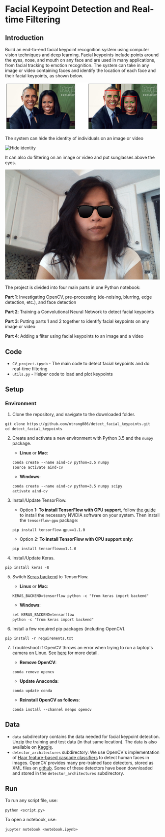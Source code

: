 [//]: # (Image References)

[image1]: ./images/obamas_with_keypoints.png "Facial Keypoint Detection"
[image2]: ./images/facial_keypoint_test.gif "Hide identity"
[image3]: ./images/laptop_filterring.gif "Real-time Filtering"

# Facial Keypoint Detection and Real-time Filtering

## Introduction

Build an end-to-end facial keypoint recognition system using computer vision techniques and deep learning. Facial keypoints include points around the eyes, nose, and mouth on any face and are used in many applications, from facial tracking to emotion recognition. The system can take in any image or video containing faces and identify the location of each face and their facial keypoints, as shown below. 

![Facial Keypoint Detection][image1]

The system can hide the identity of individuals on an image or video

![Hide identity][image2]

It can also do filtering on an image or video and put sunglasses above the eyes. 

![Real-time Filtering][image3]

The project is divided into four main parts in one Python notebook:

__Part 1__: Investigating OpenCV, pre-processing (de-noising, blurring, edge detection, etc.), and face detection

__Part 2__: Training a Convolutional Neural Network to detect facial keypoints

__Part 3__: Putting parts 1 and 2 together to identify facial keypoints on any image or video

__Part 4__: Adding a filter using facial keypoints to an image and a video


## Code

* `CV_project.ipynb` - The main code to detect facial keypoints and do real-time filtering
* `utils.py` - Helper code to load and plot keypoints

## Setup

### Environment

1. Clone the repository, and navigate to the downloaded folder.

```
git clone https://github.com/ntrang086/detect_facial_keypoints.git
cd detect_facial_keypoints
```

2. Create and activate a new environment with Python 3.5 and the `numpy` package.

	- __Linux__ or __Mac__: 
	```
	conda create --name aind-cv python=3.5 numpy
	source activate aind-cv
	```
	- __Windows__: 
	```
	conda create --name aind-cv python=3.5 numpy scipy
	activate aind-cv
	```

3. Install/Update TensorFlow.

	- Option 1: __To install TensorFlow with GPU support__, follow [the guide](https://www.tensorflow.org/install/) to install the necessary NVIDIA software on your system. Then install the `tensorflow-gpu` package:
	```
	pip install tensorflow-gpu==1.1.0
	```
	- Option 2: __To install TensorFlow with CPU support only__:
	```
	pip install tensorflow==1.1.0
	```

4. Install/Update Keras.

```
pip install keras -U
```

5. Switch [Keras backend](https://keras.io/backend/) to TensorFlow.

	- __Linux__ or __Mac__: 
	```
	KERAS_BACKEND=tensorflow python -c "from keras import backend"
	```
	- __Windows__: 
	```
	set KERAS_BACKEND=tensorflow
	python -c "from keras import backend"
	```

6. Install a few required pip packages (including OpenCV).

```
pip install -r requirements.txt
```

7. Troubleshoot if OpenCV throws an error when trying to run a laptop's camera on Linux. See [here](https://stackoverflow.com/questions/40207011/opencv-not-working-properly-with-python-on-linux-with-anaconda-getting-error-th?answertab=votes#tab-top) for more detail.

	- __Remove OpenCV__:
	```
	conda remove opencv
	```
	- __Update Anaconda__: 
	```
	conda update conda
	```
	- __Reinstall OpenCV as follows__: 
	```
	conda install --channel menpo opencv
	```

## Data

* `data` subdirectory contains the data needed for facial keypoint detection. Unzip the training and test data (in that same location). The data is also available on [Kaggle](https://www.kaggle.com/c/facial-keypoints-detection/data).
* `detector_architectures` subdirectory: We use OpenCV's implementation of [Haar feature-based cascade classifiers]((http://docs.opencv.org/trunk/d7/d8b/tutorial_py_face_detection.html)) to detect human faces in images. OpenCV provides many pre-trained face detectors, stored as XML files on [github](https://github.com/opencv/opencv/tree/master/data/haarcascades). Some of these detectors have been downloaded and stored in the `detector_architectures` subdirectory.

## Run

To run any script file, use:

`python <script.py>`

To open a notebook, use:

`jupyter notebook <notebook.ipynb>`


